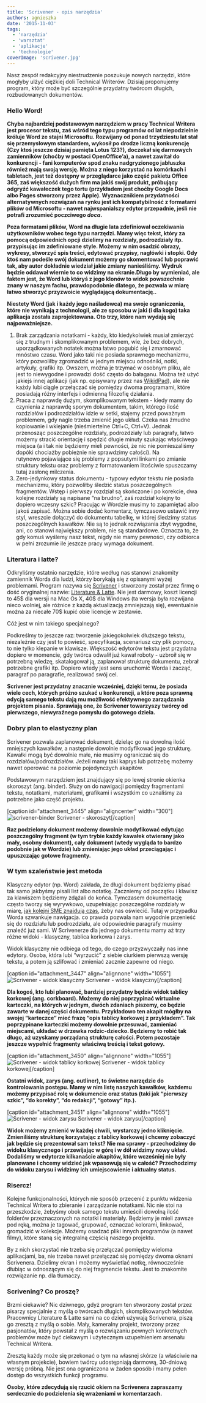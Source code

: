 ```yaml
---
title: 'Scrivener - opis narzędzia'
authors: agnieszka
date: '2015-11-03'
tags:
  - 'narzędzia'
  - 'warsztat'
  - 'aplikacje'
  - 'technologie'
coverImage: 'scrivener.jpg'
---
```


Nasz zespół redakcyjny niestrudzenie poszukuje nowych narzędzi, które mogłyby
ulżyć ciężkiej doli Technical Writerów. Dzisiaj proponujemy program, który może
być szczególnie przydatny twórcom długich, rozbudowanych dokumentów.

<!--truncate-->

### **Hello Word!**

**Chyba najbardziej podstawowym narzędziem w pracy Technical Writera jest
procesor tekstu, zaś wśród tego typu programów od lat niepodzielnie króluje Word
ze stajni Microsoftu. Rozwijany od ponad trzydziestu lat stał się przemysłowym
standardem, wykosił po drodze liczną konkurencję (Czy ktoś jeszcze dzisiaj
pamięta Lotus 123?), doczekał się darmowych zamienników (choćby w postaci
OpenOffice’a), a nawet zawitał do konkurencji - fani komputerów spod znaku
nadgryzionego jabłuszka również mają swoją wersję. Można z niego korzystać na
komórkach i tabletach, jest też dostępny w przeglądarce jako część pakietu
Office 365, zaś większość dużych firm ma jakiś swój produkt, próbujący odgryźć
kawałeczek tego tortu (przykładem jest choćby Google Docs albo Pages stworzony
przez Apple). Wyznacznikiem przydatności alternatywnych rozwiązań na rynku jest
ich kompatybilność z formatami plików od Microsoftu - nawet najwspanialszy
edytor przepadnie, jeśli nie potrafi zrozumieć poczciwego _doca_.**

**Poza formatami plików, Word na długie lata zdefiniował oczekiwania
użytkowników wobec tego typu narzędzi. Mamy więc tekst, który za pomocą
odpowiednich opcji dzielimy na rozdziały, podrozdziały itp. przypisując im
zdefiniowane style. Możemy w nim osadzić obrazy, wykresy, stworzyć spis treści,
edytować przypisy, nagłówki i stopki. Gdy ktoś nam podeśle swój dokument możemy
go skomentować lub poprawić tak, aby autor dokładnie wiedział jakie zmiany
nanieśliśmy. Wydruk będzie oddawał wiernie to co widzimy na ekranie.Długo by
wymieniać, ale faktem jest, że Word lub któryś z jego klonów to widok
powszechnie znany w naszym fachu, prawdopodobnie dlatego, że pozwala w miarę
łatwo stworzyć przyzwoicie wyglądającą dokumentację..**

**Niestety Word (jak i każdy jego naśladowca) ma swoje ograniczenia, które nie
wynikają z technologii, ale ze sposobu w jaki (i dla kogo) taka aplikacja
została zaprojektowana. Oto trzy, które nam wydają się najpoważniejsze.**

1. Brak zarządzania notatkami - każdy, kto kiedykolwiek musiał zmierzyć się z
   trudnym i skomplikowanym problemem, wie, że bez dobrych, uporządkowanych
   notatek można łatwo pogubić się i zmarnować mnóstwo czasu. Word jako taki nie
   posiada sprawnego mechanizmu, który pozwoliłby zgromadzić w jednym miejscu
   odnośniki, notki, artykuły, grafiki itp. Owszem, można je trzymać w osobnym
   pliku, ale jest to niewygodne i prowadzi dość często do bałaganu. Można też
   użyć jakiejś innej aplikacji (jak np. opisywany przez nas
   [WikidPad](http://techwriter.pl/wikidpad-opis-narzedzia/ 'WikidPad – opis narzędzia')),
   ale nie każdy lubi ciągle przełączać się pomiędzy dwoma programami, które
   posiadają różny interfejs i odmienną filozofię działania.
2. Praca z naprawdę dużym, skomplikowanym tekstem - kiedy mamy do czynienia z
   naprawdę sporym dokumentem, takim, którego ilość rozdziałów i podrozdziałów
   idzie w setki, stajemy przed poważnym problemem, gdy nagle trzeba zmienić
   jego układ. Czeka nas żmudne kopiowanie i wklejanie (nieśmiertelne Ctrl+C,
   Ctrl+V). Jednak przenosząc poszczególne rozdziały, podrozdziały lub
   paragrafy, łatwo możemy stracić orientację i spędzić długie minuty szukając
   właściwego miejsca (a i tak nie będziemy mieli pewności, że nic nie
   pomieszaliśmy dopóki chociażby pobieżnie nie sprawdzimy całości). Na
   rutynowo pojawiające się problemy z popsutymi linkami po zmianie struktury
   tekstu oraz problemy z formatowaniem litościwie spuszczamy tutaj zasłonę
   milczenia.
3. Zero-jedynkowy status dokumentu - typowy edytor tekstu nie posiada
   mechanizmu, który pozwoliłby śledzić status poszczególnych fragmentów. Wstęp
   i pierwszy rozdział są skończone i po korekcie, dwa kolejne rozdziały są
   napisane “na brudno”, zaś rozdział kolejny to dopiero wczesny szkic? Pracując
   w Wordzie musimy to zapamiętać albo jakoś zapisać. Można sobie dodać
   komentarz, tymczasowo ustawić inny styl, wreszcie dołączyć do dokumentu
   tabelkę, w której śledzimy status poszczególnych kawałków. Nie są to jednak
   rozwiązania zbyt wygodne, ani, co stanowi największy problem, nie są
   standardowe. Oznacza to, że gdy komuś wyślemy nasz tekst, nigdy nie mamy
   pewności, czy odbiorca w pełni zrozumie ile jeszcze pracy wymaga dokument.

### **Literatura i latte?**

Odkryliśmy ostatnio narzędzie, które według nas stanowi znakomity zamiennik
Worda dla ludzi, którzy borykają się z opisanymi wyżej problemami. Program
nazywa się [Scrivener](http://literatureandlatte.com/scrivener.php) i stworzony
został przez firmę o dość oryginalnej nazwie:
[Literature & Latte](http://literatureandlatte.com/). Nie jest darmowy, koszt
licencji to 45$ dla wersji na Mac Os X, 40$ dla Windows (ta wersja była
rozwijana nieco wolniej, ale różnice z każdą aktualizacją zmniejszają się),
ewentualnie można za niecałe 70$ kupić obie licencje w zestawie.

Cóż jest w nim takiego specjalnego?

Podkreślmy to jeszcze raz: tworzenie jakiegokolwiek dłuższego tekstu,
niezależnie czy jest to powieść, specyfikacja, scenariusz czy plik pomocy, to
nie tylko klepanie w klawisze. Większość edytorów tekstu jest przydatna dopiero
w momencie, gdy twórca odwalił już kawał roboty - uzbroił się w potrzebną
wiedzę, skatalogował ją, zaplanował strukturę dokumentu, zebrał potrzebne
grafiki itp. Dopiero wtedy jest sens uruchomić Worda i zacząć, paragraf po
paragrafie, realizować swój cel.

**Scrivener jest przydatny znacznie wcześniej, dzięki temu, że posiada wiele
cech, których próżno szukać u konkurencji, a które poza sprawną edycją samego
tekstu dają mu możliwość efektywnego zarządzania projektem pisania. Sprawiają
one, że Scrivener towarzyszy twórcy od pierwszego, niewyraźnego pomysłu do
gotowego dzieła.**

### **Dobry plan to elastyczny plan**

Scrivener pozwala zaplanować dokument, dzieląc go na dowolną ilość mniejszych
kawałków, a następnie dowolnie modyfikować jego strukturę. Kawałki mogą być
dowolnie małe, nie musimy ograniczać się do rozdziałów/podrozdziałów. Jeżeli
mamy taki kaprys lub potrzebę możemy nawet operować na poziomie pojedynczych
akapitów.

Podstawowym narzędziem jest znajdujący się po lewej stronie okienka skoroszyt
(ang. binder). Służy on do nawigacji pomiędzy fragmentami tekstu, notatkami,
materiałami, grafikami i wszystkim co uznaliśmy za potrzebne jako część
projektu.

\[caption id="attachment_3445" align="aligncenter"
width="300"\]![scrivener-binder](images/scrivener-binder.jpg) Scrivener -
skoroszyt\[/caption\]

**Raz podzielony dokument możemy dowolnie modyfikować edytując poszczególny
fragment (w tym trybie każdy kawałek otwierany jako mały, osobny dokument), cały
dokument (wtedy wygląda to bardzo podobnie jak w Wordzie) lub zmieniając jego
układ przeciągając i upuszczając gotowe fragmenty.**

### **W tym szaleństwie jest metoda**

Klasyczny edytor (np. Word) zakłada, że długi dokument będziemy pisać tak samo
jakbyśmy pisali list albo notatkę. Zaczniemy od początku i klawisz za klawiszem
będziemy zdążali do końca. Tymczasem dokumentację często tworzy się wyrywkowo,
uzupełniając poszczególne rozdziały w miarę,
[jak kolejni SME znajdują czas](http://techwriter.pl/kim-jest-sme/ 'Kim jest Subject Matter Expert (SME) i jak z nim rozmawiać?'),
żeby nas oświecić. Tutaj w przypadku Worda szwankuje nawigacja. co prawda
pozwala nam wygodnie przenieść się do rozdziału lub podrozdziału, ale
odpowiednie paragrafy musimy znaleźć już sami. W Scrivenerze dla jednego
dokumentu mamy aż trzy różne widoki - klasyczny, tablica korkowa i zarys.

Widok klasyczny nie odbiega od tego, do czego przyzwyczaiły nas inne edytory.
Osoba, która lubi “wyrzucić” z siebie ciurkiem pierwszą wersję tekstu, a potem
ją szlifować i zmieniać zacznie zapewne od niego.

\[caption id="attachment_3447" align="alignnone"
width="1055"\]![Scrivener - widok klasyczny](images/scrivener_classic.jpg)
Scrivener - widok klasyczny\[/caption\]

**Dla kogoś, kto lubi planować, bardziej przydatny będzie widok tablicy korkowej
(ang. corkboard). Możemy do niej poprzypinać wirtualne karteczki, na których w
jednym, dwóch zdaniach piszemy, co będzie zawarte w danej części dokumentu.
Przykładowo ten akapit mógłby na swojej “karteczce” mieć frazę “opis tablicy
korkowej z przykładem”. Tak poprzypinane karteczki możemy dowolnie przesuwać,
zamieniać miejscami, układać w drzewka rodzic-dziecko. Będziemy to robić tak
długo, aż uzyskamy porządaną strukturę całości. Potem pozostaje jeszcze wypełnić
fragmenty właściwą treścią i tekst gotowy.**

\[caption id="attachment_3450" align="alignnone"
width="1055"\]![Scrivener - widok tablicy korkowej](images/scrivener_corkboard.jpg)
Scrivener - widok tablicy korkowej\[/caption\]

**Ostatni widok, zarys (ang. outliner), to świetne narzędzie do kontrolowania
postępu. Mamy w nim listę naszych kawałków, każdemu możemy przypisać rolę w
dokumencie oraz status (taki jak “pierwszy szkic”, “do korekty”, “do redakcji”,
“gotowy” itp.).**

\[caption id="attachment_3451" align="alignnone"
width="1055"\]![Scrivener - widok zarysu](images/scrivener_outline.jpg)
Scrivener - widok zarysu\[/caption\]

**Widok możemy zmienić w każdej chwili, wystarczy jedno kliknięcie. Zmieniliśmy
strukturę korzystając z tablicy korkowej i chcemy zobaczyć jak będzie się
prezentował sam tekst? Nie ma sprawy - przechodzimy do widoku klasycznego i
przewijając w górę i w dół widzimy nowy układ. Dodaliśmy w edytorze kilkanaście
akapitów, które wcześniej nie były planowane i chcemy widzieć jak wpasowują się
w całość? Przechodzimy do widoku zarysu i widzimy ich umiejscowienie i aktualny
status.**

### Risercz!

Kolejne funkcjonalności, których nie sposób przecenić z punktu widzenia
Technical Writera to zbieranie i zarządzanie notatkami. Nic nie stoi na
przeszkodzie, żebyśmy obok samego tekstu umieścili dowolną ilość folderów
przeznaczonych na notatki i materiały. Będziemy je mieli zawsze pod ręką, można
je tagować, grupować, oznaczać kolorami, linkować, gromadzić w kolekcje. Możemy
osadzać pliki innych programów (a nawet filmy), które staną się integralną
częścią naszego projektu.

By z nich skorzystać nie trzeba się przełączać pomiędzy wieloma aplikacjami, ba,
nie trzeba nawet przełączać się pomiędzy dwoma oknami Scrivenera. Dzielimy ekran
i możemy wyświetlać notkę, równocześnie dłubiąc w odnoszącym się do niej
fragmencie tekstu. Jest to znakomite rozwiązanie np. dla tłumaczy.

### Scrivening? Co proszę?

Brzmi ciekawie? Nic dziwnego, gdyż program ten stworzony został przez pisarzy
specjalnie z myślą o twórcach długich, skomplikowanych tekstów. Pracownicy
Literature & Latte sami na co dzień używają Scrivenera, piszą go zresztą z myślą
o sobie. Mały, kameralny projekt, tworzony przez pasjonatów, który powstał z
myślą o rozwiązaniu pewnych konkretnych problemów może być ciekawym i użytecznym
uzupełnieniem arsenału Technical Writera.

Zresztą każdy może się przekonać o tym na własnej skórze (a właściwie na własnym
projekcie), bowiem twórcy udostępniają darmową, 30-dniową wersję próbną. Nie
jest ona ograniczona w żaden sposób i mamy pełen dostęp do wszystkich funkcji
programu.

**Osoby, które zdecydują się rzucić okiem na Scrivenera zapraszamy serdecznie do
podzielenia się wrażeniami w komentarzach.**
